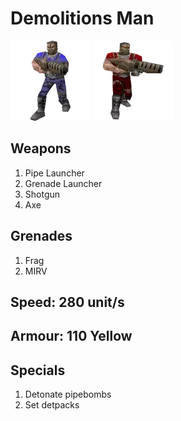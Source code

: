 # Demolitions Man

![Blue Demolitions Man](blue_demoman.webp)
![Red Demolitions Man](red_demoman.webp)

## Weapons

1. Pipe Launcher
2. Grenade Launcher
3. Shotgun
4. Axe

## Grenades

1. Frag
2. MIRV

## Speed: 280 unit/s

## Armour: 110 Yellow

## Specials

1. Detonate pipebombs
2. Set detpacks
